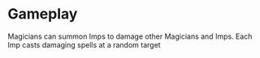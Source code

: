 Gameplay
========

Magicians can summon Imps to damage other Magicians and Imps. Each Imp casts
damaging spells at a random target
